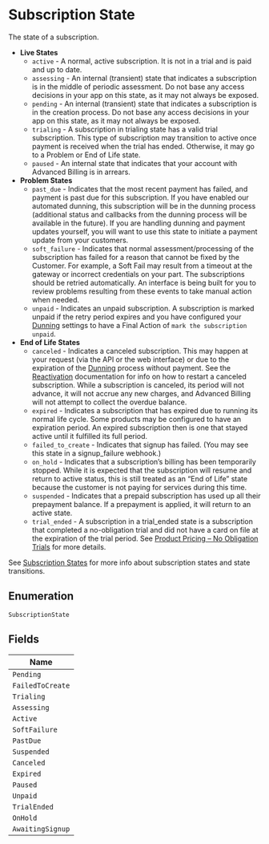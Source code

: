 
# Subscription State

The state of a subscription.

* **Live States**
  * `active` - A normal, active subscription. It is not in a trial and is paid and up to date.
  * `assessing` - An internal (transient) state that indicates a subscription is in the middle of periodic assessment. Do not base any access decisions in your app on this state, as it may not always be exposed.
  * `pending` - An internal (transient) state that indicates a subscription is in the creation process. Do not base any access decisions in your app on this state, as it may not always be exposed.
  * `trialing` - A subscription in trialing state has a valid trial subscription. This type of subscription may transition to active once payment is received when the trial has ended. Otherwise, it may go to a Problem or End of Life state.
  * `paused` - An internal state that indicates that your account with Advanced Billing is in arrears.
* **Problem States**
  * `past_due` - Indicates that the most recent payment has failed, and payment is past due for this subscription. If you have enabled our automated dunning, this subscription will be in the dunning process (additional status and callbacks from the dunning process will be available in the future). If you are handling dunning and payment updates yourself, you will want to use this state to initiate a payment update from your customers.
  * `soft_failure` - Indicates that normal assessment/processing of the subscription has failed for a reason that cannot be fixed by the Customer. For example, a Soft Fail may result from a timeout at the gateway or incorrect credentials on your part. The subscriptions should be retried automatically. An interface is being built for you to review problems resulting from these events to take manual action when needed.
  * `unpaid` - Indicates an unpaid subscription. A subscription is marked unpaid if the retry period expires and you have configured your [Dunning](https://maxio.zendesk.com/hc/en-us/articles/24287076583565-Dunning-Overview) settings to have a Final Action of `mark the subscription unpaid`.
* **End of Life States**
  * `canceled` - Indicates a canceled subscription. This may happen at your request (via the API or the web interface) or due to the expiration of the [Dunning](https://maxio.zendesk.com/hc/en-us/articles/24287076583565-Dunning-Overview) process without payment. See the [Reactivation](https://maxio.zendesk.com/hc/en-us/articles/24252109503629-Reactivating-and-Resuming) documentation for info on how to restart a canceled subscription.
    While a subscription is canceled, its period will not advance, it will not accrue any new charges, and Advanced Billing will not attempt to collect the overdue balance.
  * `expired` - Indicates a subscription that has expired due to running its normal life cycle. Some products may be configured to have an expiration period. An expired subscription then is one that stayed active until it fulfilled its full period.
  * `failed_to_create` - Indicates that signup has failed. (You may see this state in a signup_failure webhook.)
  * `on_hold` - Indicates that a subscription’s billing has been temporarily stopped. While it is expected that the subscription will resume and return to active status, this is still treated as an “End of Life” state because the customer is not paying for services during this time.
  * `suspended` - Indicates that a prepaid subscription has used up all their prepayment balance. If a prepayment is applied, it will return to an active state.
  * `trial_ended` - A subscription in a trial_ended state is a subscription that completed a no-obligation trial and did not have a card on file at the expiration of the trial period. See [Product Pricing – No Obligation Trials](https://maxio.zendesk.com/hc/en-us/articles/24261076617869-Product-Editing) for more details.

See [Subscription States](https://maxio.zendesk.com/hc/en-us/articles/24252119027853-Subscription-States) for more info about subscription states and state transitions.

## Enumeration

`SubscriptionState`

## Fields

| Name |
|  --- |
| `Pending` |
| `FailedToCreate` |
| `Trialing` |
| `Assessing` |
| `Active` |
| `SoftFailure` |
| `PastDue` |
| `Suspended` |
| `Canceled` |
| `Expired` |
| `Paused` |
| `Unpaid` |
| `TrialEnded` |
| `OnHold` |
| `AwaitingSignup` |

